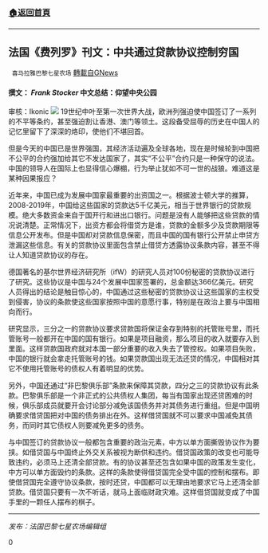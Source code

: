 ###  [:house:返回首頁](https://github.com/ourhimalayas/txt)
---

## 法国《费列罗》刊文：中共通过贷款协议控制穷国
` 喜马拉雅巴黎七星农场` [轉載自GNews](https://gnews.org/zh-hans/1098428/)

#### 撰文： *Frank Stocker* 中文总结：仰望中央公园
审核：Ikonic
![]()![](https://gnews.org/wp-content/uploads/2021/04/cover-13.jpg)
19世纪中叶至第一次世界大战，欧洲列强迫使中国签订了一系列的不平等条约，甚至强迫割让香港、澳门等领土。这段备受屈辱的历史在中国人的记忆里留下了深深的烙印，使他们不堪回首。

但是今天的中国已是世界强国，其经济活动遍及全球各地，现在是时候轮到中国把不公平的合约强加给其它不发达国家了，其实“不公平”合约只是一种保守的说法。中国的领导人在国际上也显得信心爆棚，行为举止犹如不可一世的战狼。难道这是某种因果报应？

近年来，中国已成为发展中国家最重要的出资国之一。根据波士顿大学的推算，2008-2019年，中国给这些国家的贷款达5千亿美元，相当于世界银行的贷款规模。绝大多数资金来自于国开行和进出口银行。问题是没有人能够把这些贷款的情况说清楚。正常情况下，出资方都会将借贷方是谁，贷款的金额多少及贷款期限等信息公开发布。但是中国却对贷款信息保密，而且中国的国有银行公开禁止申贷方泄漏这些信息。有关的贷款协议里面包含禁止借贷方透露协议条款内容，甚至不得让人知道贷款协议的存在。

德国著名的基尔世界经济研究所（ifW）的研究人员对100份秘密的贷款协议进行了研究。这些协议是中国与24个发展中国家签署的，总金额达366亿美元。研究人员得出的结论是触目惊心的，中国通过这些秘密的贷款协议让这些国家的主权受到侵害，协议的条款使这些国家按照中国的意愿行事，特别是在政治上要与中国相向而行。

研究显示，三分之一的贷款协议要求贷款国将保证金存到特别的托管账号里，而托管账号一般都开在中国的国有银行。如果是项目融资，那么项目的收入就要存入到里面。这样贷款国政府就对本国一部分重要的收入失去了管控权。如果项目失败，中国的银行就会拿走托管账号的钱。如果贷款国出现无法还贷的情况，中国相对其它不使用托管账号的债权人有着明显的优势。

另外，中国还通过“非巴黎俱乐部”条款来保障其贷款，四分之三的贷款协议有此条款。巴黎俱乐部是一个非正式的公共债权人集团，每当有国家出现还贷困难的时候，俱乐部成员就要开会讨论部分减免该国债务并对其债务进行重组。但是中国明确要求借贷国把对中国的债务排出在外。这样借贷国就不可以要求中国减免其债务，而同时其它债权人则要减免更多的债务。

与中国签订的贷款协议一般都包含重要的政治元素，中方以单方面撕毁协议作为要挟。如借贷国与中国终止外交关系被视为断供和违约。借贷国政策的改变也可能导致违约，必须马上还清全部贷款。有的协议甚至还包含如果中国的政策发生变化，中方可以单方面毁约的条款。这样的条款使得借贷国完全受中国的控制和摆布。即使借贷国完全遵守协议条款，按时还贷，中国都可以无理由地要求它马上还清全部贷款。借贷国只要有一次不听话，就马上面临财政灾难。这样借贷国就变成了中国手里的一颗任人摆布的棋子。

* * *

*发布：法国巴黎七星农场编辑组*

0
